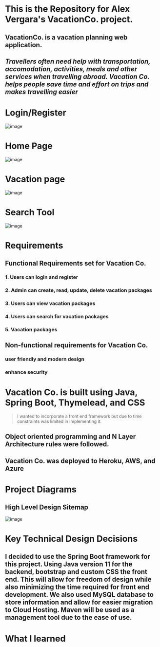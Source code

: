 # This is the Repository for Alex Vergara's VacationCo. project.

## VacationCo. is a vacation planning web application.

## *Travellers often need help with transportation, accomodation, activities, meals and other services when travelling abroad. Vacation Co. helps people save time and effort on trips and makes travelling easier*

# Login/Register
![image](https://github.com/alexwinter443/TravelCo/assets/59127575/9ffa9e0c-feec-4d98-9ae6-ab32d8ce0ea4)

# Home Page
![image](https://github.com/alexwinter443/TravelCo/assets/59127575/4098921b-a429-4518-b51b-7a8e2ba74c31)

# Vacation page
![image](https://github.com/alexwinter443/TravelCo/assets/59127575/e73e3ee6-b2b6-424c-a326-608a86636728)

# Search Tool
![image](https://github.com/alexwinter443/TravelCo/assets/59127575/b5b53dcd-3878-4a1e-828f-a33be7fccce3)

# Requirements

## Functional Requirements set for Vacation Co.

### 1. Users can login and register

### 2. Admin can create, read, update, delete vacation packages

### 3. Users can view vacation packages

### 4. Users can search for vacation packages

### 5. Vacation packages 

## Non-functional requirements for Vacation Co.

### user friendly and modern design

### enhance security

# Vacation Co. is built using Java, Spring Boot, Thymelead, and CSS

> I wanted to incorporate a front end framework but due to time constraints was limited in implementing it.

## Object oriented programming and N Layer Architecture rules were followed.

## Vacation Co. was deployed to Heroku, AWS, and Azure

# Project Diagrams

## High Level Design Sitemap
![image](https://github.com/alexwinter443/TravelCo/assets/59127575/42901d7a-7ea3-4a5f-91bd-91df97db87fe)


# Key Technical Design Decisions

## I decided to use the Spring Boot framework for this project. Using Java version 11 for the backend, bootstrap and custom CSS the front end. This will allow for freedom of design while also minimizing the time required for front end development. We also used MySQL database to store information and allow for easier migration to Cloud Hosting. Maven will be used as a management tool due to the ease of use.


# What I learned

##







